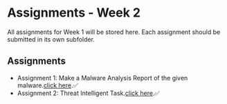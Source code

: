 # Assignments - Week 2

All assignments for Week 1 will be stored here. Each assignment should be submitted in its own subfolder.

## Assignments
- Assignment 1: Make a Malware Analysis Report of the given malware.[click here](https://github.com/SristiD/Cybersecurity_Internship_Program_2025/tree/235011f76fc18dde3f996fa95e3cace033934cc2/Week-2_Malware-IOC-APT28/Malware%20Analysis%20Report).✅
- Assignment 2: Threat Intelligent Task.[click here](https://github.com/SristiD/Cybersecurity_Internship_Program_2025/tree/235011f76fc18dde3f996fa95e3cace033934cc2/Week-2_Malware-IOC-APT28/Threat%20Intelligence%20Report).✅
